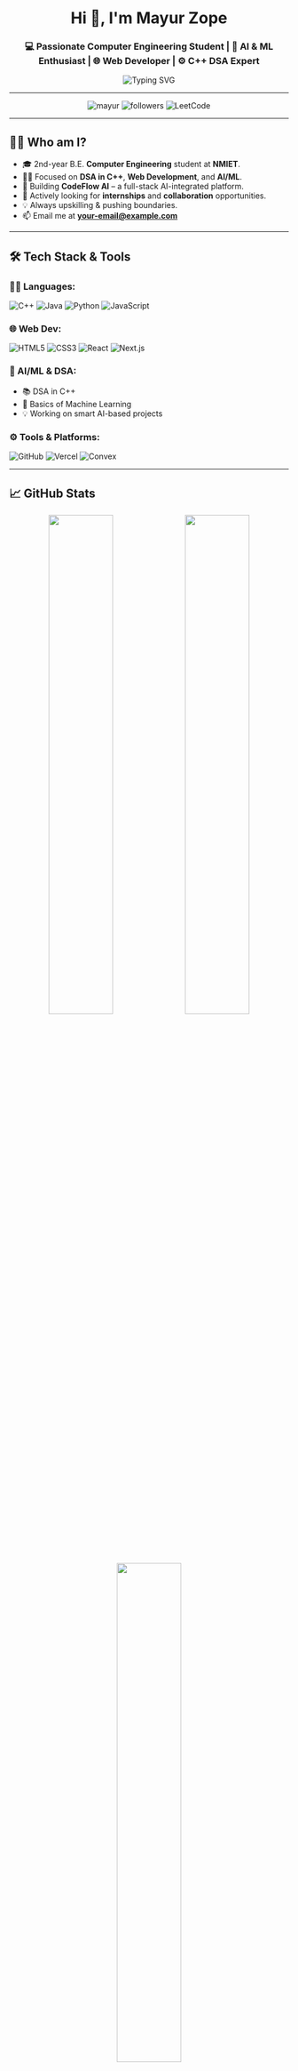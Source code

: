 <h1 align="center">Hi 👋, I'm Mayur Zope</h1>
<h3 align="center">💻 Passionate Computer Engineering Student | 🤖 AI & ML Enthusiast | 🌐 Web Developer | ⚙️ C++ DSA Expert</h3>

<p align="center">
  <img src="https://readme-typing-svg.herokuapp.com?font=Fira+Code&weight=500&size=22&pause=1000&center=true&vCenter=true&multiline=true&width=400&lines=Welcome+to+my+GitHub!;I+love+building+cool+stuff+🛠️;Let's+connect+and+grow+together!+🚀" alt="Typing SVG" />
</p>

---

<p align="center">
  <img src="https://komarev.com/ghpvc/?username=coder06082005&label=Profile%20Views&color=0e75b6&style=flat" alt="mayur" />
  <img src="https://img.shields.io/github/followers/coder06082005?label=Followers&style=social" alt="followers" />
  <img src="https://img.shields.io/badge/LeetCode-@coder06082005-orange" alt="LeetCode" />
</p>

---

## 👨‍🎓 Who am I?

- 🎓 2nd-year B.E. **Computer Engineering** student at **NMIET**.
- 👨‍💻 Focused on **DSA in C++**, **Web Development**, and **AI/ML**.
- 🚀 Building **CodeFlow AI** – a full-stack AI-integrated platform.
- 💼 Actively looking for **internships** and **collaboration** opportunities.
- 💡 Always upskilling & pushing boundaries.
- 📫 Email me at **your-email@example.com**

---

## 🛠️ Tech Stack & Tools

### 👨‍💻 Languages:
![C++](https://img.shields.io/badge/-C++-00599C?style=flat-square&logo=c%2B%2B&logoColor=white)
![Java](https://img.shields.io/badge/-Java-007396?style=flat-square&logo=java&logoColor=white)
![Python](https://img.shields.io/badge/-Python-3776AB?style=flat-square&logo=python&logoColor=white)
![JavaScript](https://img.shields.io/badge/-JavaScript-F7DF1E?style=flat-square&logo=javascript&logoColor=black)

### 🌐 Web Dev:
![HTML5](https://img.shields.io/badge/-HTML5-E34F26?style=flat-square&logo=html5&logoColor=white)
![CSS3](https://img.shields.io/badge/-CSS3-1572B6?style=flat-square&logo=css3)
![React](https://img.shields.io/badge/-React-61DAFB?style=flat-square&logo=react&logoColor=black)
![Next.js](https://img.shields.io/badge/-Next.js-000000?style=flat-square&logo=next.js)

### 🧠 AI/ML & DSA:
- 📚 DSA in C++
- 🤖 Basics of Machine Learning
- 💡 Working on smart AI-based projects

### ⚙️ Tools & Platforms:
![GitHub](https://img.shields.io/badge/-GitHub-181717?style=flat-square&logo=github)
![Vercel](https://img.shields.io/badge/-Vercel-black?style=flat-square&logo=vercel)
![Convex](https://img.shields.io/badge/-Convex-blue?style=flat-square&logo=convex)

---

## 📈 GitHub Stats

<p align="center">
  <img width="48%" src="https://github-readme-stats.vercel.app/api?username=coder06082005&show_icons=true&theme=radical" />
  <img width="48%" src="https://github-readme-streak-stats.herokuapp.com/?user=coder06082005&theme=radical" />
</p>

<p align="center">
  <img width="48%" src="https://github-readme-stats.vercel.app/api/top-langs/?username=coder06082005&layout=compact&theme=radical" />
</p>

---

## 🎯 LeetCode & Coding Profiles

- 🟧 [LeetCode](https://leetcode.com/your-profile)
- 🟪 [CodeChef](https://www.codechef.com/users/your-profile)
- 🟩 [HackerRank](https://www.hackerrank.com/your-profile)

---

## 🌐 Let's Connect!

<p align="left">
  <a href="https://www.linkedin.com/in/your-profile" target="_blank"><img src="https://img.icons8.com/color/48/000000/linkedin.png" alt="LinkedIn" /></a>
  <a href="https://github.com/coder06082005" target="_blank"><img src="https://img.icons8.com/ios-glyphs/50/github.png" alt="GitHub" /></a>
  <a href="mailto:your-email@example.com" target="_blank"><img src="https://img.icons8.com/color/48/new-post.png" alt="Gmail" /></a>
</p>

---

## 🎉 Fun Facts

- 🧠 I solve DSA problems to relax (seriously 😅)
- 🕹️ I enjoy building random side projects at 2AM
- ☕ Fuel: 60% curiosity, 40% coffee

---

⭐️ *Thanks for stopping by! Don’t forget to check out my repositories and leave a ⭐ if something interests you!* 😊
